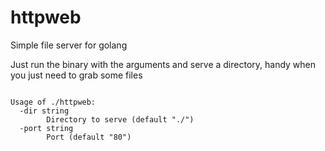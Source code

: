 # httpweb


Simple file server for golang


Just run the binary with the arguments and serve a directory, handy when you just need to grab some files



```

Usage of ./httpweb:
  -dir string
    	Directory to serve (default "./")
  -port string
    	Port (default "80")

```
